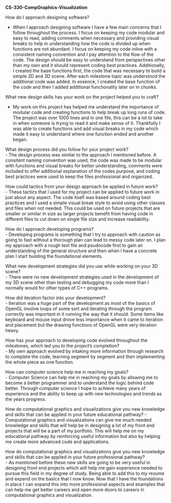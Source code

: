 **CS-330-CompGraphics-Visualization**

How do I approach designing software?
   - When I approach designing software I have a few main concerns that I follow throughout the process. I focus on keeping my code modular and easy to read, adding comments when necessary and providing visual breaks to help in understanding how the code is divided up when functions are not abundant. I focus on keeping my code inline with a consistent naming convention and I pay attention to the flow of the code. The design should be easy to understand from perspectives other than my own and it should represent coding best practices. Additionally, I created the base functions first, the code that was necessary to build a simple 2D and 3D scene. After each milestone topic was understood the additional code was added. In essence, I created the base function of the code and then I added additional functionality later on in chunks.

What new design skills has your work on the project helped you to craft?  
   - My work on this project has helped me understand the importance of modular code and creating functions to help break up long runs of code. The project was over 1000 lines and in one file, this can be a lot to take in when someone is trying to read it and make sense of it. Thankfully I was able to create functions and add visual breaks in my code which made it easy to understand where one function ended and another began. 

What design process did you follow for your project work?  
    - The design process was similar to the approach I mentioned before. A consitent naming convention was used, the code was made to be modular with functions and visual breaks for better understanding, comments were included to offer additional explanation of the codes purpose, and coding best practices were used to keep the files professional and organized. 

How could tactics from your design approach be applied in future work?  
    - These tactics that I used for my project can be applied to future work in just about any aspect. The code itself was based around coding best practices and I used a simple visual break style to avoid using other classes and files when not needed. This could be used on future projects that are smaller or similar in size as larger projects benefit from having code in different files to cut down on single file size and increase readability. 

How do I approach developing programs?  
    - Developing programs is something that I try to approach with caution as going to fast without a thorough plan can lead to messy code later on. I plan my approach with a rough text file and psudocode first to gain an understanding of the general structure and then when I have a concrete plan I start building the foundational elements. 

What new development strategies did you use while working on your 3D scene?    
    - There were no new development strategies used in the development of my 3D scene other than testing and debugging my code more than I normally would for other types of C++ programs. 

How did iteration factor into your development?  
    - Iteration was a huge part of the development as most of the basics of OpenGL involve loops of some sort and iterating through the program correctly was important in it running the way that it should. Some items like keyboard and mouse input drove less importance when it came to iteration and placement but the drawing functions of OpenGL were very iteration heavy.

How has your approach to developing code evolved throughout the milestones, which led you to the project’s completion?  
    - My own approach evolved by intaking more information through research to complete the code, learning segment by segment and then implementing the whole piece as one function. 

How can computer science help me in reaching my goals?  
    - Computer Science can help me in reaching my goals by allowing me to become a better programmer and to understand the logic behind code better. Through computer science I hope to achieve many years of experience and the ability to keep up with new technologies and trends as the years progress. 

How do computational graphics and visualizations give you new knowledge and skills that can be applied in your future educational pathway? 
    - Computational graphics and visualizations can give me much needed knowledge and skills that will help be in designing a lot of my front end projects that will be a part of my portfolio. This will help me on my educational pathway by reinforcing useful information but also by helping me create more advanced code and applications. 

How do computational graphics and visualizations give you new knowledge and skills that can be applied in your future professional pathway?    
    - As mentioned before these new skills are going to be very useful in designing front end projects which will help me gain experience needed to pursue this field in my degree of study. Being able to add this to my resume and expand on the basics that I now know. Now that I have the foundations in place I can expand this into more professional aspects and examples that can help me get better careers and open more doors to careers in computational graphics and visualization.
